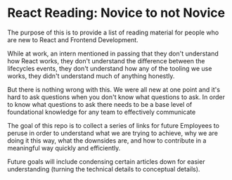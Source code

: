 # React Reading: Novice to not Novice

The purpose of this is to provide a list of reading material for people who are new to React and Frontend Development.

While at work, an intern mentioned in passing that they don't understand how React works, they don't understand the difference between the lifecycles events, they don't understand how any of the tooling we use works, they didn't understand much of anything honestly.

But there is nothing wrong with this. We were all new at one point and it's hard to ask questions when you don't know what questions to ask. In order to know what questions to ask there needs to be a base level of foundational knowledge for any team to effectively communicate

The goal of this repo is to collect a series of links for future Employees to peruse in order to understand what we are trying to achieve, why we are doing it this way, what the downsides are, and how to contribute in a meaningful way quickly and efficiently.

Future goals will include condensing certain articles down for easier understanding (turning the technical details to conceptual details).
